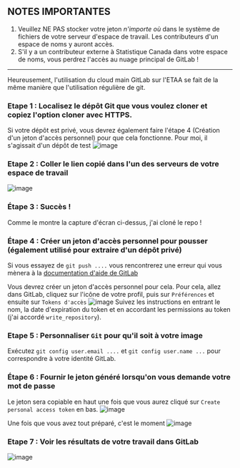 ## __NOTES IMPORTANTES__
1) Veuillez NE PAS stocker votre jeton _n'importe où_ dans le système de fichiers de votre serveur d'espace de travail. Les contributeurs d'un espace de noms y auront accès.
2) S'il y a un contributeur externe à Statistique Canada dans votre espace de noms, vous perdrez l'accès au nuage principal de GitLab !

-------------------


Heureusement, l'utilisation du cloud main GitLab sur l'ETAA se fait de la même manière que l'utilisation régulière de git. 

### Etape 1 : Localisez le dépôt Git que vous voulez cloner et copiez l'option cloner avec HTTPS.
Si votre dépôt est privé, vous devrez également faire l'étape 4 (Création d'un jeton d'accès personnel) pour que cela fonctionne. 
Pour moi, il s'agissait d'un dépôt de test 
![image](https://user-images.githubusercontent.com/23174198/217060353-ba229ced-b5c1-4eae-8878-9608835cc65f.png)

### Etape 2 : Coller le lien copié dans l'un des serveurs de votre espace de travail
![image](https://user-images.githubusercontent.com/23174198/217060697-535df6c1-d9bb-4bc3-a42b-9f085a5386d5.png)

### Étape 3 : Succès ! 
Comme le montre la capture d'écran ci-dessus, j'ai cloné le repo !

### Étape 4 : Créer un jeton d'accès personnel pour pousser (également utilisé pour extraire d'un dépôt privé)
Si vous essayez de `git push ....` vous rencontrerez une erreur qui vous mènera à la [documentation d'aide de GitLab](https://gitlab.k8s.cloud.statcan.ca/help/user/profile/account/two_factor_authentication.md#error-http-basic-access-denied-the-provided-password-or-token-)

Vous devrez créer un jeton d'accès personnel pour cela. Pour cela, allez dans GitLab, cliquez sur l'icône de votre profil, puis sur `Préférences` et ensuite sur `Tokens d'accès`
![image](https://user-images.githubusercontent.com/23174198/217061060-122dded8-dc80-46ce-a907-a85913cf5dd7.png)
Suivez les instructions en entrant le nom, la date d'expiration du token et en accordant les permissions au token (j'ai accordé `write_repository`).

### Etape 5 : Personnaliser `Git` pour qu'il soit à votre image
Exécutez `git config user.email ....` et `git config user.name ...` pour correspondre à votre identité GitLab.

### Étape 6 : Fournir le jeton généré lorsqu'on vous demande votre mot de passe
Le jeton sera copiable en haut une fois que vous aurez cliqué sur `Create personal access token` en bas.
![image](https://user-images.githubusercontent.com/23174198/217062846-03a715f1-ded5-4d80-ad4b-c647ae5e30fd.png)

Une fois que vous avez tout préparé, c'est le moment
![image](https://user-images.githubusercontent.com/23174198/217063198-c1bd6c3a-ebc5-444d-98ba-24ef32faa20e.png)


### Etape 7 : Voir les résultats de votre travail dans GitLab
![image](https://user-images.githubusercontent.com/23174198/217063990-efaa8e81-a0eb-4b6d-842e-2ca3112bb4f7.png)
